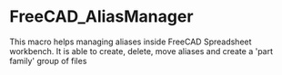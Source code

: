 # FreeCAD_AliasManager
This macro helps managing aliases inside FreeCAD Spreadsheet workbench. It is able to create, delete, move aliases and create a 'part family' group of files
